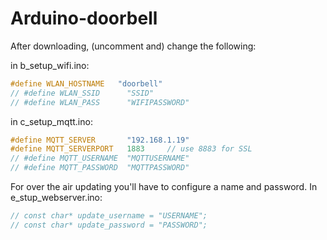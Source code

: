 # Arduino-doorbell
After downloading, (uncomment and) change the following:

in b_setup_wifi.ino:
```cpp
#define WLAN_HOSTNAME   "doorbell"
// #define WLAN_SSID      "SSID"
// #define WLAN_PASS      "WIFIPASSWORD"
```
in c_setup_mqtt.ino:
```cpp
#define MQTT_SERVER       "192.168.1.19"
#define MQTT_SERVERPORT   1883     // use 8883 for SSL
// #define MQTT_USERNAME  "MQTTUSERNAME"
// #define MQTT_PASSWORD  "MQTTPASSWORD"
```

For over the air updating you'll have to configure a name and password.
In e_stup_webserver.ino:
```cpp
// const char* update_username = "USERNAME";
// const char* update_password = "PASSWORD";
```
